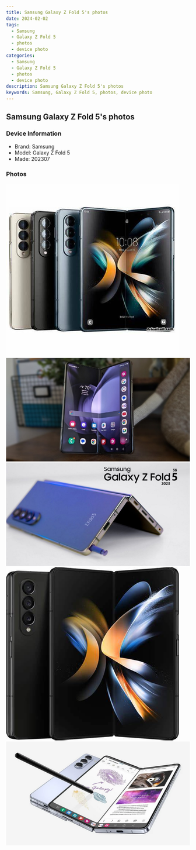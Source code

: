 ```yaml
---
title: Samsung Galaxy Z Fold 5's photos
date: 2024-02-02
tags: 
  - Samsung
  - Galaxy Z Fold 5
  - photos
  - device photo
categories: 
  - Samsung
  - Galaxy Z Fold 5
  - photos
  - device photo
description: Samsung Galaxy Z Fold 5's photos
keywords: Samsung, Galaxy Z Fold 5, photos, device photo
---
```


## Samsung Galaxy Z Fold 5's photos

### Device Information

- Brand: Samsung
- Model: Galaxy Z Fold 5
- Made: 202307

### Photos

![/images/best-assets/devices/samsung/samsung-galaxy-z-fold-5/1.jpg](/images/best-assets/devices/samsung/samsung-galaxy-z-fold-5/1.jpg)
![/images/best-assets/devices/samsung/samsung-galaxy-z-fold-5/2.jpg](/images/best-assets/devices/samsung/samsung-galaxy-z-fold-5/2.jpg)
![/images/best-assets/devices/samsung/samsung-galaxy-z-fold-5/3.jpg](/images/best-assets/devices/samsung/samsung-galaxy-z-fold-5/3.jpg)
![/images/best-assets/devices/samsung/samsung-galaxy-z-fold-5/4.jpg](/images/best-assets/devices/samsung/samsung-galaxy-z-fold-5/4.jpg)
![/images/best-assets/devices/samsung/samsung-galaxy-z-fold-5/5.jpg](/images/best-assets/devices/samsung/samsung-galaxy-z-fold-5/5.jpg)
